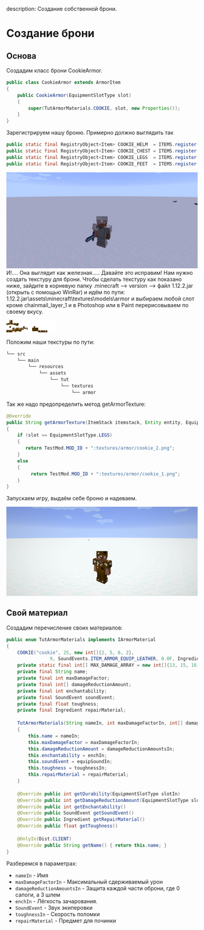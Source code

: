 description: Создание собственной брони.

# Создание брони

## Основа

Создадим класс брони CookieArmor.
```java
public class CookieArmor extends ArmorItem
{
    public CookieArmor(EquipmentSlotType slot)
    {
        super(TutArmorMaterials.COOKIE, slot, new Properties());
    }
}
```
Зарегистрируем нашу броню. Примерно должно выглядить так
```java
public static final RegistryObject<Item> COOKIE_HELM  = ITEMS.register("cookie_helmet", () -> new CookieArmor(EquipmentSlotType.HEAD));
public static final RegistryObject<Item> COOKIE_CHEST = ITEMS.register("cookie_chest",  () -> new CookieArmor(EquipmentSlotType.CHEST));
public static final RegistryObject<Item> COOKIE_LEGS  = ITEMS.register("cookie_leggins",() -> new CookieArmor(EquipmentSlotType.LEGS));
public static final RegistryObject<Item> COOKIE_FEET  = ITEMS.register("cookie_boots",  () -> new CookieArmor(EquipmentSlotType.FEET));
```
[![Как бы железная](images/base.png)](images/base.png)
И!.... Она выглядит как железная..... Давайте это исправим!
Нам нужно создать текстуру для брони. Чтобы сделать текстуру как показано ниже, зайдите в корневую папку .minecraft --> version --> файл 1.12.2.jar (открыть с помощью WinRar) и идём по пути:
1.12.2.jar\assets\minecraft\textures\models\armor и выбираем любой слот кроме chainmail_layer_1 и в Photoshop или в Paint перерисовываем по своему вкусу.

![Броня индекс 1](images/cookie_1.png)
![Броня индекс 2](images/cookie_2.png)

Положим наши текстуры по пути:
```md
└── src    
    └── main
        └── resources
            └── assets
                └── tut
                    └── textures
                        └── armor
```
Так же надо предопределить метод getArmorTexture:
```java
@Override
public String getArmorTexture(ItemStack itemstack, Entity entity, EquipmentSlotType slot, String layer) 
{
    if (slot == EquipmentSlotType.LEGS) 
	{
       return TestMod.MOD_ID + ":textures/armor/cookie_2.png";
    } 
	else 
	{
         return TestMod.MOD_ID + ":textures/armor/cookie_1.png";
    }
}
```
Запускаем игру, выдаём себе броню и надеваем.

[![Надетая броня](images/equipped_armor.png)](images/equipped_armor.png)

## Свой материал

 Создадим перечисление своих материалов:
```java
public enum TutArmorMaterials implements IArmorMaterial
{
    COOKIE("cookie", 25, new int[]{2, 5, 6, 2},
                9, SoundEvents.ITEM_ARMOR_EQUIP_LEATHER, 0.0F, Ingredient.fromItems(Items.COOKIE));
    private static final int[] MAX_DAMAGE_ARRAY = new int[]{13, 15, 16, 11};
    private final String name;
    private final int maxDamageFactor;
    private final int[] damageReductionAmount;
    private final int enchantability;
    private final SoundEvent soundEvent;
    private final float toughness;
    private final Ingredient repairMaterial;

    TutArmorMaterials(String nameIn, int maxDamageFactorIn, int[] damageReductionAmountsIn, int enchIn, SoundEvent equipSoundIn, float toughnessIn, Ingredient repairMaterial)
    {
        this.name = nameIn;
        this.maxDamageFactor = maxDamageFactorIn;
        this.damageReductionAmount = damageReductionAmountsIn;
        this.enchantability = enchIn;
        this.soundEvent = equipSoundIn;
        this.toughness = toughnessIn;
        this.repairMaterial = repairMaterial;
    }

    @Override public int getDurability(EquipmentSlotType slotIn)            { return MAX_DAMAGE_ARRAY[slotIn.getIndex()] * this.maxDamageFactor; }
    @Override public int getDamageReductionAmount(EquipmentSlotType slotIn) { return this.damageReductionAmount[slotIn.getIndex()];              }
    @Override public int getEnchantability()                                { return this.enchantability;                                        }
    @Override public SoundEvent getSoundEvent()                             { return this.soundEvent;                                            }
    @Override public Ingredient getRepairMaterial()                         { return this.repairMaterial;                                        }
    @Override public float getToughness()                                   { return this.toughness;                                             }

    @OnlyIn(Dist.CLIENT)
    @Override public String getName() { return this.name; }
}
```
Разберемся в параметрах:
* `nameIn` - Имя
* `maxDamageFactorIn` - Максимальный сдерживаемый урон
* `damageReductionAmountsIn` - Защита каждой части оброни, где 0 сапоги, а 3 шлем
* `enchIn` - Лёгкость зачарования.
* `SoundEvent` - Звук экиперовки
* `toughnessIn` - Скорость поломки
* `repairMaterial` - Предмет для починки
